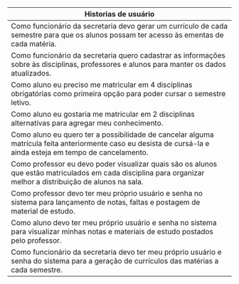 | Historias de usuário  |
| ------------------- |
|  Como funcionário da secretaria devo gerar um currículo de  cada semestre para que os alunos possam ter acesso às ementas de cada matéria.  |
|  Como funcionário da secretaria quero cadastrar as informações sobre às disciplinas, professores e alunos para manter os dados atualizados.  |
|  Como aluno eu preciso me matricular em 4 disciplinas obrigatórias como primeira opção para poder cursar o semestre letivo.  |
|  Como aluno eu gostaria me matricular em 2 disciplinas alternativas para agregar meu conhecimento.  |
|  Como aluno eu quero ter a possibilidade de cancelar alguma matrícula feita anteriormente caso eu desista de cursá-la e ainda esteja em tempo de cancelamento.  |
|  Como professor eu devo poder visualizar quais são os alunos que estão matriculados em cada disciplina para organizar melhor a distribuição de alunos na sala.  |
|  Como professor devo ter meu próprio usuário e senha no sistema para lançamento de notas, faltas e postagem de material de estudo.  |
|  Como aluno devo ter meu próprio usuário e senha no sistema para visualizar minhas notas e materiais de estudo postados pelo professor.  |
|  Como funcionário da secretaria devo ter meu próprio usuário e senha do sistema para a geração de currículos das matérias a cada semestre.  |
